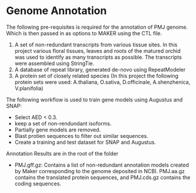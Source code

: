 # Genome Annotation
The following pre-requisites is required for the annotation of PMJ genome. Which is then passed in as options to MAKER using the CTL file.
1. A set of non-redundant transcripts from various tissue sites. In this project various floral tissues, leaves and roots of the matured orchid was used to identify as many transcripts as possible. The transcripts were assembled using StringTie.
2. A database of repeat library, generated de-novo using RepeatModeler
3. A protein set of closely related species (In this project the following protein sets were used: A.thaliana, O.sativa, D.officinale, A.shenzhenica, V.planifolia)

The following workflow is used to train gene models using Augustus and SNAP:
- Select AED < 0.3.
- keep a set of non-rendundant isoforms.
- Partially gene models are removed.
- Blast protien sequences to filter out similar sequences.
- Create a training and test dataset for SNAP and Augustus.

Annotation Results are in the root of the folder
- PMJ.gff.gz: Contains a list of non-redundant annotation models created by Maker corresponding to the genome deposited in NCBI. PMJ.aa.gz contains the translated protein sequences, and PMJ.cds.gz contains the coding sequences.
